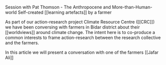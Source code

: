 Session with Pat Thomson - The Anthropocene and More-than-Human-world
Self-created [[learning artefacts]] by a farmer


As part of our action-research project Climate Resource Centre ([[CRC]]) we have been conversing with farmers in Bidar district about their [[worldviews]] around climate change. The intent here is to co-produce a common interests to frame action-research between the research collective and the farmers.  

In this article we will present a conversation with one of the farmers [[Jafar Ali]]
